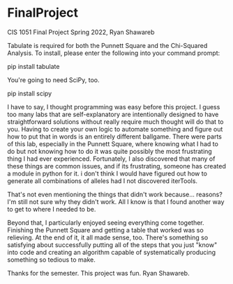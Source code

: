 # FinalProject
CIS 1051 Final Project Spring 2022, Ryan Shawareb

Tabulate is required for both the Punnett Square and the Chi-Squared Analysis. To install, please enter the following into your command prompt:

  pip install tabulate
  
You're going to need SciPy, too.

  pip install scipy
  
I have to say, I thought programming was easy before this project. I guess too many labs that are self-explanatory are intentionally designed to have straightforward solutions without really require much thought will do that to you. Having to create your own logic to automate something and figure out how to put that in words is an entirely different ballgame. There were parts of this lab, especially in the Punnett Square, where knowing what I had to do but not knowing how to do it was quite possibly the most frustrating thing I had ever experienced. Fortunately, I also discovered that many of these things are common issues, and if its frustrating, someone has created a module in python for it. i don't think I would have figured out how to generate all combinations of alleles had I not discovered iterTools. 

That's not even mentioning the things that didn't work because... reasons? I'm still not sure why they didn't work. All I know is that I found another way to get to where I needed to be.

Beyond that, I particularly enjoyed seeing everything come together. Finishing the Punnett Square and getting a table that worked was so relieving. At the end of it, it all made sense, too. There's something so satisfying about successfully putting all of the steps that you just "know" into code and creating an algorithm capable of systematically producing something so tedious to make. 

Thanks for the semester. This project was fun.
Ryan Shawareb.
